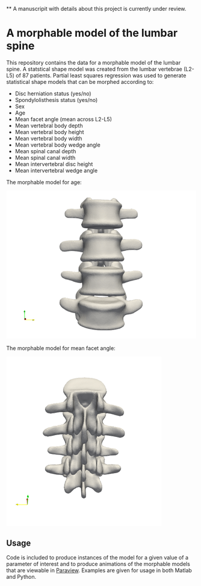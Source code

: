 ** A manuscripit with details about this project is currently under review.

# A morphable model of the lumbar spine

This repository contains the data for a morphable model of the lumbar spine. A statstical shape model was created from the lumbar vertebrae (L2-L5) of 87 patients. Partial least squares regression was used to generate statistical shape models that can be morphed according to:
- Disc herniation status (yes/no)
- Spondylolisthesis status (yes/no)
- Sex 
- Age
- Mean facet angle (mean across L2-L5)
- Mean vertebral body depth
- Mean vertebral body height
- Mean vertebral body width
- Mean vertebral body wedge angle
- Mean spinal canal depth 
- Mean spinal canal width
- Mean intervertebral disc height
- Mean intervertebral wedge angle

The morphable model for age: 

![Morphable Age Model](/images/ApproxAge.gif)

The morphable model for mean facet angle:

![Morphable Age Model](/images/meanFacetAngle.gif)

## Usage

Code is included to produce instances of the model for a given value of a parameter of interest and to produce animations of the morphable models that are viewable in [Paraview](https://www.paraview.org/). Examples are given for usage in both Matlab and Python.
